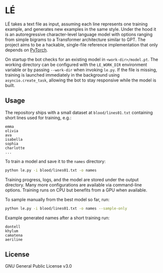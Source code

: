 # LÉ

LÉ takes a text file as input, assuming each line represents one training
example, and generates new examples in the same style. Under the hood it is an
autoregressive character-level language model with options ranging from simple
bigrams to a Transformer architecture similar to GPT. The project aims to be a
hackable, single-file reference implementation that only depends on
[PyTorch](https://pytorch.org).

On startup the bot checks for an existing model in `<work-dir>/model.pt`. The
working directory can be configured with the `LE_WORK_DIR` environment variable
or by passing `--work-dir` when invoking `le.py`. If the file is missing,
training is launched immediately in the background using `asyncio.create_task`,
allowing the bot to stay responsive while the model is built.

## Usage

The repository ships with a small dataset at `blood/lines01.txt` containing
short lines used for training, e.g.:

```
emma
olivia
ava
isabella
sophia
charlotte
...
```

To train a model and save it to the `names` directory:

```bash
python le.py -i blood/lines01.txt -o names
```

Training progress, logs, and the model are stored under the output directory.
Many more configurations are available via command-line options. Training runs
on CPU but benefits from a GPU when available.

To sample manually from the best model so far, run:

```bash
python le.py -i blood/lines01.txt -o names --sample-only
```

Example generated names after a short training run:

```
dontell
khylum
camatena
aeriline
```

## License

GNU General Public License v3.0

